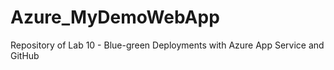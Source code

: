 # Azure_MyDemoWebApp
Repository of Lab 10 - Blue-green Deployments with Azure App Service and GitHub
